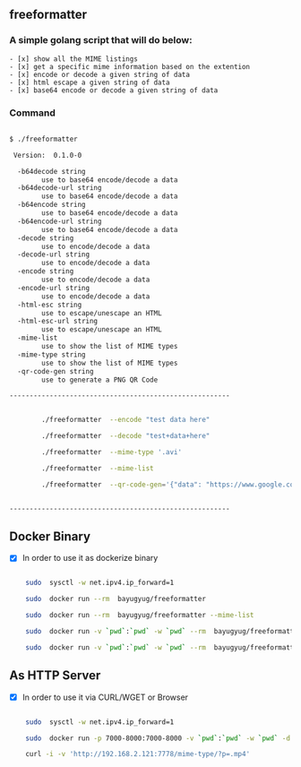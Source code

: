 ## freeformatter

### A simple golang script that will do below:

    - [x] show all the MIME listings
    - [x] get a specific mime information based on the extention
    - [x] encode or decode a given string of data
    - [x] html escape a given string of data
    - [x] base64 encode or decode a given string of data

### Command


```sh

$ ./freeformatter

 Version:  0.1.0-0

  -b64decode string
        use to base64 encode/decode a data
  -b64decode-url string
        use to base64 encode/decode a data
  -b64encode string
        use to base64 encode/decode a data
  -b64encode-url string
        use to base64 encode/decode a data
  -decode string
        use to encode/decode a data
  -decode-url string
        use to encode/decode a data
  -encode string
        use to encode/decode a data
  -encode-url string
        use to encode/decode a data
  -html-esc string
        use to escape/unescape an HTML
  -html-esc-url string
        use to escape/unescape an HTML
  -mime-list
        use to show the list of MIME types
  -mime-type string
        use to show the list of MIME types
  -qr-code-gen string
        use to generate a PNG QR Code

-------------------------------------------------------


        ./freeformatter  --encode "test data here"

        ./freeformatter  --decode "test+data+here"

        ./freeformatter  --mime-type '.avi'

        ./freeformatter  --mime-list

        ./freeformatter  --qr-code-gen='{"data": "https://www.google.com.sg/","filename":"qrcode.png","size":256}'


-------------------------------------------------------

```



## Docker Binary

- [x] In order to  use it as dockerize binary


```sh

    sudo  sysctl -w net.ipv4.ip_forward=1

    sudo  docker run --rm  bayugyug/freeformatter 

    sudo  docker run --rm  bayugyug/freeformatter --mime-list

    sudo  docker run -v `pwd`:`pwd` -w `pwd` --rm  bayugyug/freeformatter         --qr-code-gen='{"data": "https://www.google.com.sg/","filename":"qrcode-hahaha.png","size":256}'

    sudo  docker run -v `pwd`:`pwd` -w `pwd` --rm  bayugyug/freeformatter:alpine  --qr-code-gen='{"data": "https://www.google.com.sg/","filename":"qrcode-hahaha.png","size":256}'

```


## As HTTP Server

- [x] In order to  use it via CURL/WGET or Browser


```sh

    sudo  sysctl -w net.ipv4.ip_forward=1

    sudo  docker run -p 7000-8000:7000-8000 -v `pwd`:`pwd` -w `pwd` -d --name freeformatter-alpine  bayugyug/freeformatter:alpine --http --port 7778

    curl -i -v 'http://192.168.2.121:7778/mime-type/?p=.mp4'

```

